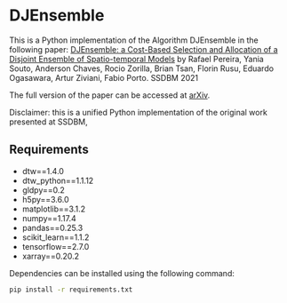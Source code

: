 # DJEnsemble

This is a Python implementation of the Algorithm DJEnsemble in the following paper:
[DJEnsemble: a Cost-Based Selection and Allocation of a Disjoint Ensemble of Spatio-temporal Models](https://dl.acm.org/doi/10.1145/3468791.3468806) by Rafael Pereira, Yania Souto, Anderson Chaves, Rocio Zorilla, Brian Tsan, Florin Rusu, Eduardo Ogasawara, Artur Ziviani, Fabio Porto. SSDBM 2021

The full version of the paper can be accessed at [arXiv](https://arxiv.org/abs/2005.11093).

Disclaimer: this is a unified Python implementation of the original work presented at SSDBM, 

## Requirements
- dtw==1.4.0
- dtw_python==1.1.12
- gldpy==0.2
- h5py==3.6.0
- matplotlib==3.1.2
- numpy==1.17.4
- pandas==0.25.3
- scikit_learn==1.1.2
- tensorflow==2.7.0
- xarray==0.20.2

Dependencies can be installed using the following command:

```bash
pip install -r requirements.txt
```
